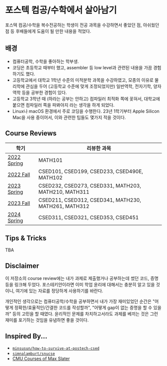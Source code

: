 # 포스텍 컴공/수학에서 살아남기

포스텍 컴공/수학을 복수전공하는 학생이 전공 과목을 수강하면서 좋았던 점, 아쉬웠던 점 등 후배들에게 도움이 될 만한 내용을 적었다.

## 배경

- 컴퓨터공학, 수학을 좋아하는 학부생.
- 코딩은 초등학교 때부터 했고, assembler 등 low level과 관련된 내용을 가끔 경험하기도 했다.
- 고등학교에서 대학교 1학년 수준의 미적분학 과목을 수강하였고, 모종의 이유로 물리학에 관심을 두어 (고등학교 수준에 맞게 조정되었지만) 일반역학, 전자기학, 양자역학 등을 공부한 경험이 있다.
- 고등학교 3학년 때 (하라는 공부는 안하고) 컴파일러 최적화 쪽에 꽂혀서, 대학교에 붙으면 컴파일러 쪽을 파봐야지 라는 생각을 하게 되었다.
- Linux나 macOS 환경에서 주로 코딩을 수행한다. 23년 1학기부터 Apple Silicon Mac을 사용 중이어서, 이와 관련한 팁들도 몇가지 적을 것이다.

## Course Reviews

| 학기                                                         | 리뷰한 과목                                          |
| ------------------------------------------------------------ | ---------------------------------------------------- |
| [2022 Spring](https://github.com/sohnryang/survival-at-postech/blob/main/course-reviews/2022-spring.md) | MATH101                                              |
| [2022 Fall](https://github.com/sohnryang/survival-at-postech/blob/main/course-reviews/2022-fall.md) | CSED101, CSED199, CSED233, CSED490E, MATH102         |
| [2023 Spring](https://github.com/sohnryang/survival-at-postech/blob/main/course-reviews/2023-spring.md) | CSED232, CSED273, CSED331, MATH203, MATH210, MATH311 |
| [2023 Fall](https://github.com/sohnryang/survival-at-postech/blob/main/course-reviews/2023-fall.md) | CSED211, CSED312, CSED341, MATH230, MATH261, MATH312 |
| [2024 Spring](https://github.com/sohnryang/survival-at-postech/blob/main/course-reviews/2024-spring.md) | CSED311, CSED321, CSED353, CSED451                   |

## Tips & Tricks

TBA

## Disclaimer

이 저장소의 course review에는 내가 과제로 제출했거나 공부하는데 썼던 코드, 증명 등을 링크해 두었다. 포스테키안이라면 이미 학업 윤리에 대해서는 충분히 알고 있을 것이니, 여기에 있는 자료를 정당하게 사용하기를 바란다.

개인적인 생각으로는 컴퓨터공학/수학을 공부하면서 내가 가장 재미있었던 순간은 "어떻게 정확한/효율적인/간결한 코드를 작성할까", "어떻게 gap이 없는 증명을 할 수 있을까" 등의 고민을 할 때였다. 윤리적인 문제를 차치하고서라도 과제를 베끼는 것은 그런 재미를 포기하는 것임을 유념하면 좋을 것이다.

## Inspired By...

- [`minsusun/how-to-survive-at-postech-csed`](https://github.com/minsusun/how-to-survive-at-postech-csed)
- [`simnalamburt/snucse`](https://github.com/simnalamburt/snucse)
- [CMU Courses of Max Slater](https://thenumb.at/cmu/)
